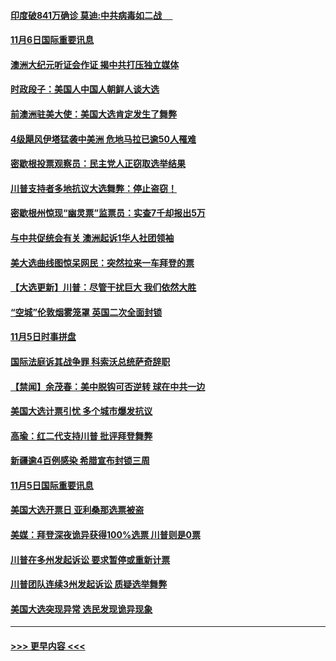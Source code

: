 #### [印度破841万确诊 莫迪:中共病毒如二战  　](../pages/prog202/a102980750.md?t=11070251) 
#### [11月6日国际重要讯息](../pages/prog202/a102980583.md?t=11070251) 
#### [澳洲大纪元听证会作证 揭中共打压独立媒体](../pages/prog202/a102980509.md?t=11070251) 
#### [时政段子：美国人中国人朝鲜人谈大选](../pages/prog202/a102980510.md?t=11070251) 
#### [前澳洲驻美大使：美国大选肯定发生了舞弊](../pages/prog202/a102980492.md?t=11070251) 
#### [4级飓风伊塔猛袭中美洲 危地马拉已逾50人罹难](../pages/prog202/a102980382.md?t=11070251) 
#### [密歇根投票观察员：民主党人正窃取选举结果](../pages/prog202/a102980312.md?t=11070251) 
#### [川普支持者多地抗议大选舞弊：停止盗窃！](../pages/prog202/a102980292.md?t=11070251) 
#### [密歇根州惊现“幽灵票”监票员：实查7千却报出5万](../pages/prog202/a102980278.md?t=11070251) 
#### [与中共促统会有关 澳洲起诉1华人社团领袖](../pages/prog202/a102979677.md?t=11070251) 
#### [美大选曲线图惊呆网民：突然拉来一车拜登的票](../pages/prog202/a102980229.md?t=11070251) 
#### [【大选更新】川普：尽管干扰巨大 我们依然大胜](../pages/prog202/a102977799.md?t=11070251) 
#### [“空城”伦敦烟雾笼罩 英国二次全面封锁](../pages/prog202/a102980064.md?t=11070251) 
#### [11月5日时事拼盘](../pages/prog202/a102980038.md?t=11070251) 
#### [国际法庭诉其战争罪 科索沃总统萨奇辞职](../pages/prog202/a102980029.md?t=11070251) 
#### [【禁闻】余茂春：美中脱钩可否逆转 球在中共一边](../pages/prog202/a102980003.md?t=11070251) 
#### [美国大选计票引忧 多个城市爆发抗议](../pages/prog202/a102979891.md?t=11070251) 
#### [高瑜：红二代支持川普 批评拜登舞弊](../pages/prog202/a102979889.md?t=11070251) 
#### [新疆逾4百例感染 希腊宣布封锁三周](../pages/prog202/a102979895.md?t=11070251) 
#### [11月5日国际重要讯息](../pages/prog202/a102979704.md?t=11070251) 
#### [美国大选开票日 亚利桑那选票被盗](../pages/prog202/a102979625.md?t=11070251) 
#### [美媒：拜登深夜诡异获得100%选票 川普则是0票](../pages/prog202/a102979562.md?t=11070251) 
#### [川普在多州发起诉讼 要求暂停或重新计票](../pages/prog202/a102979483.md?t=11070251) 
#### [川普团队连续3州发起诉讼 质疑选举舞弊](../pages/prog202/a102979462.md?t=11070251) 
#### [美国大选突现异常 选民发现诡异现象](../pages/prog202/a102979422.md?t=11070251) 

----
#### [ >>> 更早内容 <<< ](../indexes/prog202-earlier.md)
